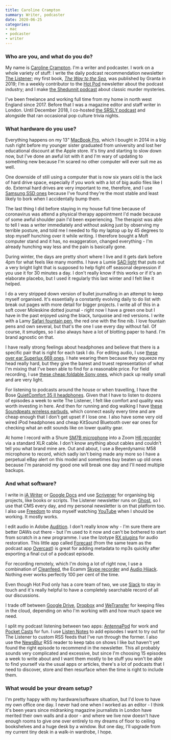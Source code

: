 ```yaml
---
title: Caroline Crampton
summary: Writer, podcaster 
date: 2020-06-25
categories:
- mac
- podcaster
- writer
---
```


### Who are you, and what do you do?

My name is [Caroline Crampton](http://carolinecrampton.com/ "Caroline's website."). I'm a writer and podcaster. I work on a whole variety of stuff: I write the daily podcast recommendation newsletter [The Listener](https://thelistener.co/ "Caroline's podcast newsletter."); my first book, [_The Way to the Sea_](http://thewaytotheseabook.com/ "Caroline's book about Thames."), was published by Granta in 2019; I'm a weekly contributor to the [Hot Pod](https://hotpodnews.com/ "A newsletter about podcasts.") newsletter about the podcast industry; and I make [the Shedunnit podcast](http://shedunnitshow.com/ "A podcast about classic murder mysteries.") about classic murder mysteries.

I've been freelance and working full time from my home in north west England since 2017. Before that I was a magazine editor and staff writer in London. Until December 2018, I co-hosted [the SRSLY podcast](http://srslypod.com/ "A pop culture podcast.") and alongside that ran occasional pop culture trivia nights.

### What hardware do you use?

Everything happens on my 13" [MacBook Pro][macbook-pro], which I bought in 2014 in a big rush right before my younger sister graduated from university and lost her educational discount at the Apple store. It's tiny and starting to slow down now, but I've done an awful lot with it and I'm wary of updating to something new because I'm scared no other computer will ever suit me as well.

One downside of still using a computer that is now six years old is the lack of hard drive space, especially if you work with a lot of big audio files like I do. External hard drives are very important to me, therefore, and I use [Samsung SSD ones][860-evo] because I've found they're the most stable and least likely to bork when I accidentally bump them. 

The last thing I did before staying in my house full time because of coronavirus was attend a physical therapy appointment I'd made because of some awful shoulder pain I'd been experiencing. The therapist was able to tell I was a writer immediately and without asking just by observing my terrible posture, and told me I needed to flip my laptop up by 45 degrees to stop myself hunching over it while writing. I therefore bought a Moft computer stand and it has, no exaggeration, changed everything - I'm already hunching way less and the pain is basically gone. 

During winter, the days are pretty short where I live and it gets dark before 4pm for what feels like many months. I have a Lumie [SAD light][vitamin-l-sad-light] that puts out a very bright light that is supposed to help fight off seasonal depression if you use it for 30 minutes a day. I don't really know if this works or if it's an elaborate placebo, but I used it regularly this last winter and I felt like it helped.

I do a very stripped down version of bullet journalling in an attempt to keep myself organised. It's essentially a constantly evolving daily to do list with break out pages with more detail for bigger projects. I write all of this in a soft cover Moleskine dotted journal - right now I have a green one but I have in the past enjoyed using the black, turquoise and red versions. I write with a Lamy [Safari fountain pen][safari-fountain-pen], the red one with the fine nib. I love fountain pens and own several, but that's the one I use every day without fail. Of course, it smudges, so I also always have a lot of blotting paper to hand. I'm brand agnostic on that.

I have really strong feelings about headphones and believe that there is a specific pair that is right for each task I do. For editing audio, I use [these over ear Superlux 669 ones][hd-669]. I hate wearing them because they squeeze my head really hard, but they give the barest and truest representation of what I'm mixing that I've been able to find for a reasonable price. For field recording, I use [these cheap foldable Sony ones][mdr-zx310ap], which pack up really small and are very light. 

For listening to podcasts around the house or when travelling, I have the Bose [QuietComfort 35 II headphones][quietcomfort-35-ii]. Given that I have to listen to dozens of episodes a week to write The Listener, I felt like comfort and quality was worth investing in here. And then for running and dog walking I have [these Soundpeats wireless earbuds][truefree], which connect easily every time and are cheap enough that I don't get upset if I lose one. I also have some very old wired iPod headphones and cheap KitSound Bluetooth over ear ones for checking what an edit sounds like on lower quality gear.

At home I record with a Shure [SM7B microphone][sm7b] into a Zoom [H6 recorder][h6] via a standard XLR cable. I don't know anything about cables and couldn't tell you what brand mine are. Out and about, I use a Beyerdynamic M58 microphone to record, which sadly isn't being made any more so I have a perpetual eBay alert on this model and sometimes buy beaten up old ones because I'm paranoid my good one will break one day and I'll need multiple backups.

### And what software?

I write in [iA Writer][ia-writer] or [Google Docs][google-docs] and use [Scrivener][] for organising big projects, like books or scripts. The Listener newsletter runs on [Ghost][], so I use that CMS every day, and my personal newsletter is on that platform too. I also use [Freedom][] to stop myself watching [YouTube][] when I should be working. It mostly works.

I edit audio in Adobe [Audition][]. I don't really know why - I'm sure there are better DAWs out there - but I'm used to it now and can't be bothered to start from scratch in a new programme. I use the Izotype [RX plugins][rx] for audio restoration. This little app called [Forecast][] (from the same team as the podcast app [Overcast][overcast-ios]) is great for adding metadata to mp3s quickly after exporting a final cut of a podcast episode.

For recording remotely, which I'm doing a lot of right now, I use a combination of [Cleanfeed][], the Ecamm [Skype recorder][call-recorder] and [Audio Hijack][audio-hijack]. Nothing ever works perfectly 100 per cent of the time.

Even though Hot Pod only has a core team of two, we use [Slack][] to stay in touch and it's really helpful to have a completely searchable record of all our discussions.

I trade off between [Google Drive][google-drive], [Dropbox][] and [WeTransfer][] for keeping files in the cloud, depending on who I'm working with and how much space we need.

I split my podcast listening between two apps: [AntennaPod][antennapod-android] for work and [Pocket Casts][pocket-casts] for fun. I use [Listen Notes][listen-notes] to add episodes I want to try out for The Listener to custom RSS feeds that I've run through the former. I also use the [NewsBlur][] RSS reader to keep tabs on shows I like but haven't yet found the right episode to recommend in the newsletter. This all probably sounds very complicated and excessive, but since I'm choosing 15 episodes a week to write about and I want them mostly to be stuff you won't be able to find yourself via the usual apps or articles, there's a lot of podcasts that I need to discover, store and then resurface when the time is right to include them.

### What would be your dream setup?

I'm pretty happy with my hardware/software situation, but I'd love to have my own office one day. I never had one when I worked as an editor - I think it's been years since midranking magazine journalists in London have merited their own walls and a door - and where we live now doesn't have enough rooms to give one over entirely to my dreams of floor to ceiling bookshelves and a huge desk by a window. But one day, I'll upgrade from my current tiny desk in a walk-in wardrobe, I hope.

[860-evo]: http://web.archive.org/web/20211120045740/https://www.samsung.com/semiconductor/minisite/ssd/product/consumer/860evo/ "An SSD hard drive."
[antennapod-android]: https://play.google.com/store/apps/details?id=de.danoeh.antennapod "A podcast manager and player."
[audio-hijack]: https://www.rogueamoeba.com/audiohijack/ "Software for recording any audio source on a Mac."
[audition]: https://creative.adobe.com/products/audition "An audio editing software suite."
[call-recorder]: https://www.ecamm.com/mac/callrecorder/ "Software for recording Skype conversations."
[cleanfeed]: https://cleanfeed.net/ "A web-based audio service."
[dropbox]: https://www.dropbox.com/ "Online syncing and storage."
[forecast]: https://overcast.fm/forecast "Mac software for working with podcast file metadata."
[freedom]: https://freedom.to/ "Productivity software that locks you away from the Internet."
[ghost]: https://ghost.org/ "A web publishing service."
[google-docs]: https://en.wikipedia.org/wiki/Google_Docs "A web-based office suite."
[google-drive]: https://drive.google.com/ "A cloud storage service."
[h6]: https://zoomcorp.com/en/us/handheld-recorders/handheld-recorders/h6-audio-recorder/ "A portable six-track recorder."
[hd-669]: https://www.thomannmusic.com/superlux_hd_669.htm "Over-ear headphones."
[ia-writer]: https://ia.net/writer/updates/ia-writer-for-mac "A full-screen writing tool for the Mac."
[listen-notes]: https://www.listennotes.com/ "A podcast search engine."
[macbook-pro]: https://www.apple.com/macbook-pro/ "A laptop."
[mdr-zx310ap]: https://www.sony.com/electronics/headband-headphones/mdr-zx310-zx310ap "Over-ear headphones."
[newsblur]: http://www.newsblur.com/ "An online feed reader."
[overcast-ios]: https://itunes.apple.com/us/app/overcast-podcast-player/id888422857 "A podcast app."
[pocket-casts]: https://play.pocketcasts.com/ "A web-based podcast player."
[quietcomfort-35-ii]: https://www.bose.com/en_us/products/headphones/over_ear_headphones/quietcomfort-35-wireless-ii.html "On-ear headphones."
[rx]: https://www.izotope.com/en/products/repair-and-edit/rx.html "Audio repair software."
[safari-fountain-pen]: https://www.lamy.com/eng/b2c/safari/017 "A fountain pen."
[scrivener]: http://literatureandlatte.com/scrivener.php "A Mac text editor aimed at writers."
[slack]: https://slack.com/ "A collaboration service."
[sm7b]: http://www.shure.com/americas/products/microphones/sm/sm7b-vocal-microphone "A dynamic microphone."
[truefree]: https://www.soundpeatsaudio.com/en/wireless-earbuds-truefree-true-wireless-bluetooth-earbuds-5-0-in-ear-wireless-earphones-bluetooth-headphones-total-15-hours-built-in-mic-stereo-calls.html "In-ear wireless headphones."
[vitamin-l-sad-light]: http://web.archive.org/web/20210724130559/https://www.lumie.com/collections/sad-lights/products/vitamin-l "A light for helping with seasonal depression."
[wetransfer]: https://www.wetransfer.com/ "A service for sending large files."
[youtube]: https://www.youtube.com/ "A web site for watching 80's TV commercials and bad mashups."

